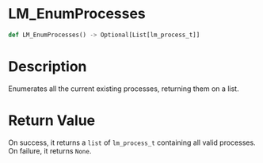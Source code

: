 # LM_EnumProcesses

```python
def LM_EnumProcesses() -> Optional[List[lm_process_t]]
```

# Description

Enumerates all the current existing processes, returning them on a list.

#  Return Value

On success, it returns a `list` of `lm_process_t` containing all valid processes. On failure, it returns `None`.

